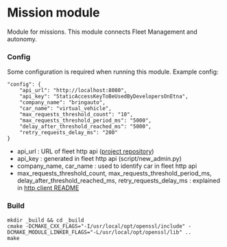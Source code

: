 # Mission module

Module for missions. This module connects Fleet Management and autonomy.

### Config

Some configuration is required when running this module. Example config:

```
"config": {
    "api_url": "http://localhost:8080",
    "api_key": "StaticAccessKeyToBeUsedByDevelopersOnEtna",
    "company_name": "bringauto",
    "car_name": "virtual_vehicle",
    "max_requests_threshold_count": "10",
    "max_requests_threshold_period_ms": "5000",
    "delay_after_threshold_reached_ms": "5000",
    "retry_requests_delay_ms": "200"
}
```

- api_url : URL of fleet http api ([project repository](https://gitlab.bringauto.com/bring-auto/fleet-protocol-v2/http-api/fleet-v2-http-api))
- api_key : generated in fleet http api (script/new_admin.py)
- company_name, car_name : used to identify car in fleet http api
- max_requests_threshold_count, max_requests_threshold_period_ms, delay_after_threshold_reached_ms, retry_requests_delay_ms : explained in [http client README](./lib/fleet-v2-http-client/README.md)

### Build

```
mkdir _build && cd _build
cmake -DCMAKE_CXX_FLAGS="-I/usr/local/opt/openssl/include" -DCMAKE_MODULE_LINKER_FLAGS="-L/usr/local/opt/openssl/lib" ..
make
```
